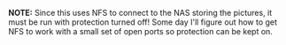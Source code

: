 
**NOTE:** Since this uses NFS to connect to the NAS storing the pictures,
it must be run with protection turned off! Some day I'll figure out
how to get NFS to work with a small set of open ports so protection can
be kept on.

